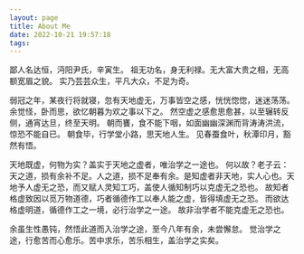```yaml
---
layout: page
title: About Me
date: 2022-10-21 19:57:18
tags:
---
```


鄙人名达恒，沔阳尹氏，辛寅生。
祖无功名，身无利禄。无大富大贵之相，无高额宽眉之貌。
实乃芸芸众生，平凡大众，不足为奇。

弱冠之年，某夜行将就寝，忽有天地虚无，万事皆空之感，恍恍惚惚，迷迷荡荡。
余觉怪，卧而思，欲忆朝暮为欢之事以下之。
然空虚之感愈思愈甚，以至辗转反侧，通宵达旦，终至天明。
朝而饔，食不能下咽，如面幽幽深渊而背涛涛洪流，惊恐不能自已。
朝食毕，行学堂小路，思天地人生。
见春蚕食叶，秋潭印月，豁然有悟。

天地既虚，何物为实？盖实于天地之虚者，唯治学之一途也。 何以故？老子云：天之道，损有余补不足。人之道，损不足奉有余。是知虚者非天地，实人心也。天地予人虚无之恐，而又赋人灵知工巧，盖使人循知制巧以克虚无之恐也。 故知者格虚致因以觅万物道德，巧者循德作工以奉人能之虚，皆得填虚无之恐。 而欲达格虚明道，循德作工之一境，必行治学之一途。 故非治学者不能克虚无之恐也。

余虽生性愚钝，然悟此道而入治学之途，至今八年有余，未尝懈怠。 觉治学之途，行愈苦而心愈乐。苦中求乐，苦乐相生，盖治学之实矣。